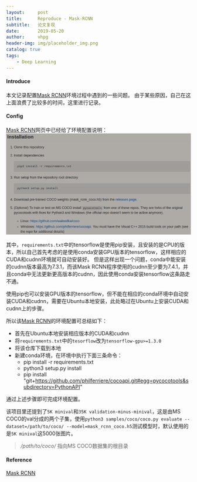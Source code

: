 ```yaml
---
layout:     post
title:      Reproduce - Mask-RCNN
subtitle:   论文复现
date:       2019-05-20
author:     vhpg
header-img: img/placeholder_img.png
catalog: true
tags:
    - Deep Learning
---
```


#### Introduce
本文记录配置[Mask RCNN](https://github.com/matterport/Mask_RCNN)环境过程中遇到的一些问题。
由于某些原因，自己在这上面浪费了比较多的时间，这里进行记录。

#### Config
[Mask RCNN](https://github.com/matterport/Mask_RCNN)网页中已经给了环境配置说明：
![Screenshot from 2019-05-20 20-10-02](/assets/Screenshot%20from%202019-05-20%2020-10-02.png)

其中，`requirements.txt`中的tensorflow是使用pip安装，且安装的是CPU的版本，所以自己首先考虑的是使用conda安装GPU版本的tensorflow，这样相应的CUDA和cudnn环境就可自动安装好。
但是这样出现一个问题，conda中能安装的cudnn版本最高为7.3.1，而该Mask RCNN程序使用的cudnn至少要为7.4.1，并且conda中无法更新更高版本的cudnn，因此使用conda安装tensorflow这条路走不通。

使用pip也可以安装GPU版本的tensorflow，但不能在相应的conda环境中自动安装CUDA和cudnn，需要在Ubuntu本地安装，此处略过在Ubuntu上安装CUDA和cudnn上的步骤。

所以该[Mask RCNN](https://github.com/matterport/Mask_RCNN)的环境配置可总结如下：
* 首先在Ubuntu本地安装相应版本的CUDA和cudnn
* 将`requirements.txt`中的`tesorflow`改为`tensorflow-gpu>=1.3.0`
* 将该仓库下载到本地
* 新建conda环境，在环境中执行下面三条命令：
  * pip install -r requirements.txt
  * python3 setup.py install
  * pip install "git+https://github.com/philferriere/cocoapi.git#egg=pycocotools&subdirectory=PythonAPI"

通过上述步骤即可完成环境配置。

该项目里还提到了`5K minival`和`35K validation-minus-minival`，这是由MS COCO的val分成的两个子集，使用`python3 samples/coco/coco.py evaluate --dataset=/path/to/coco/ --model=mask_rcnn_coco.h5`测试模型时，默认使用的是`5K minival`这5000张图片。

> */path/to/coco/* 指向MS COCO数据集的根目录

#### Reference
[Mask RCNN](https://github.com/matterport/Mask_RCNN)
